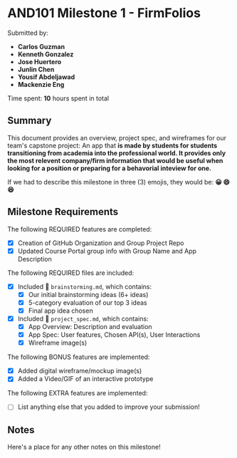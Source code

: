 <!-- (This is a comment) INSTRUCTIONS: Go through this page and fill out any **bolded** entries with their correct values.-->

# AND101 Milestone 1 - **FirmFolios**

Submitted by:
- **Carlos Guzman**
- **Kenneth Gonzalez**
- **Jose Huertero**
- **Junlin Chen**
- **Yousif Abdeljawad**
- **Mackenzie Eng**

Time spent: **10** hours spent in total

## Summary

This document provides an overview, project spec, and wireframes for our team's capstone project: An app that **is made by students for students transitioning from academia into the professional world. It provides only the most relevent company/firm information that would be useful when looking for a position or preparing for a behavorial inteview for one.**

If we had to describe this milestone in three (3) emojis, they would be: **:grinning: :smile: :laughing:**

## Milestone Requirements

<!-- Please be sure to change the [ ] to [x] for any features you completed.  If a feature is not checked [x], you might miss the points for that item! -->

The following REQUIRED features are completed:

- [x] Creation of GitHub Organization and Group Project Repo
- [x] Updated Course Portal group info with Group Name and App Description

The following REQUIRED files are included:

- [x] Included 📄 `brainstorming.md`, which contains:
  - [x] Our initial brainstorming ideas (6+ ideas)
  - [x] 5-category evaluation of our top 3 ideas
  - [x] Final app idea chosen
- [x] Included 📄 `project_spec.md`, which contains:
  - [x] App Overview: Description and evaluation
  - [x] App Spec: User features, Chosen API(s), User Interactions
  - [x] Wireframe image(s)

The following BONUS features are implemented:

- [x] Added digital wireframe/mockup image(s)
- [x] Added a Video/GIF of an interactive prototype

The following EXTRA features are implemented:

- [ ] List anything else that you added to improve your submission!

## Notes

Here's a place for any other notes on this milestone!
